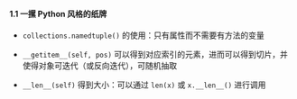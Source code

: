 #### 1.1 一摞 Python 风格的纸牌

- `collections.namedtuple()` 的使用：只有属性而不需要有方法的变量

- `__getitem__(self, pos)` 可以得到对应索引的元素，进而可以得到切片，并使得对象可迭代（或反向迭代），可随机抽取

- `__len__(self)` 得到大小：可以通过 `len(x)` 或 `x.__len__()` 进行调用
